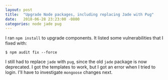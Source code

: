 ```yaml
---
layout: post
title:  "Upgrade Node packages, including replacing Jade with Pug"
date:   2018-06-28 23:23:00 -0800
categories: node jade pug
---
```

I ran `npm install` to upgrade components.  It listed some vulnerabilities that
I fixed with:

    $ npm audit fix --force

I still had to replace `jade` with `pug`, since the old `jade` package is now
deprecated.  I got the templates to work, but I got an error when I tried to
login.  I'll have to investigate `mongoose` changes next.
